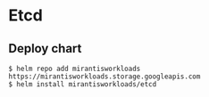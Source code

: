 # Etcd

## Deploy chart
```console
$ helm repo add mirantisworkloads https://mirantisworkloads.storage.googleapis.com
$ helm install mirantisworkloads/etcd
```
